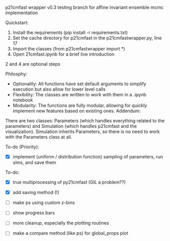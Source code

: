 p21cmfast wrapper v0.3
testing branch for affine invariant ensemble mcmc implementation

Quickstart:
1) Install the requirements (pip install -r requirements.txt)
2) Set the cache directory for p21cmfast in the p21cmfastwrapper.py, line 17
3) Import the classes (from p21cmfastwrapper import *)
4) Open 21cmfast.ipynb for a brief live introduction

2 and 4 are optional steps

Philosphy:
- Optionality: All functions have set default arguments to simplify execution but also allow for
lower level calls
- Flexibility: The classes are written to work with them in a .ipynb notebook
- Modularity: The functions are fully modular, allowing for quickly implement new features based on existing ones.
Addendum:

There are two classes: Parameters (which handles everything related to the parameters) and Simulation (which handles p21cmfast and the visualization).
Simulation inherits Parameters, so there is no need to work with the Parameters class at all.

To-do (Priority):
- [x] implement (uniform / distribution function) sampling of parameters, run sims, and save them

To-do:
- [x] true multiprocessing of py21cmfast (GIL a problem??)
- [x] add saving method (!)
- [ ] make ps using custom z-bins
- [ ] show progress bars
- [ ] more cleanup, especially the plotting routines
- [ ] make a compare method (like ps) for global_props plot 

